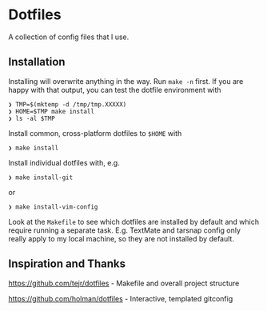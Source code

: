 # Dotfiles

A collection of config files that I use.

## Installation

Installing will overwrite anything in the way. Run `make -n` first. If you are happy with that
output, you can test the dotfile environment with

    ❯ TMP=$(mktemp -d /tmp/tmp.XXXXX)
    ❯ HOME=$TMP make install
    ❯ ls -al $TMP

Install common, cross-platform dotfiles to `$HOME` with

    ❯ make install

Install individual dotfiles with, e.g.

    ❯ make install-git

or

    ❯ make install-vim-config

Look at the `Makefile` to see which dotfiles are installed by default and which require running a
separate task. E.g. TextMate and tarsnap config only really apply to my local machine, so they are
not installed by default.

## Inspiration and Thanks

https://github.com/tejr/dotfiles - Makefile and overall project structure

https://github.com/holman/dotfiles - Interactive, templated gitconfig
